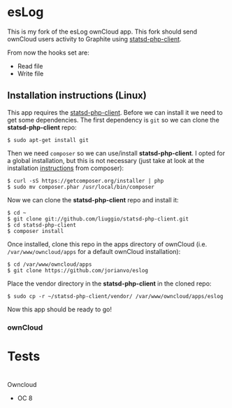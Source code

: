 esLog
=====

This is my fork of the esLog ownCloud app. This fork should send ownCloud users activity to Graphite using [statsd-php-client](https://github.com/liuggio/statsd-php-client).

From now the hooks set are:
- Read file
- Write file

## Installation instructions (Linux)
This app requires the [statsd-php-client](https://github.com/liuggio/statsd-php-client). Before we can install it we need to get some dependencies. The first dependency is ``git`` so we can clone the **statsd-php-client** repo:

    $ sudo apt-get install git

Then we need ``composer`` so we can use/install **statsd-php-client**. I opted for a global installation, but this is not necessary (just take at look at the installation [instructions](https://getcomposer.org/doc/00-intro.md) from composer):

    $ curl -sS https://getcomposer.org/installer | php
    $ sudo mv composer.phar /usr/local/bin/composer

Now we can clone the **statsd-php-client** repo and install it:

    $ cd ~
    $ git clone git://github.com/liuggio/statsd-php-client.git
    $ cd statsd-php-client
    $ composer install

Once installed, clone this repo in the apps directory of ownCloud (i.e. ``/var/www/owncloud/apps`` for a default ownCloud installation):

    $ cd /var/www/owncloud/apps
    $ git clone https://github.com/jorianvo/eslog

Place the vendor directory in the **statsd-php-client** in the cloned repo:

    $ sudo cp -r ~/statsd-php-client/vendor/ /var/www/owncloud/apps/eslog

Now this app should be ready to go!

### ownCloud


#
# Tests
#

Owncloud
* OC 8
